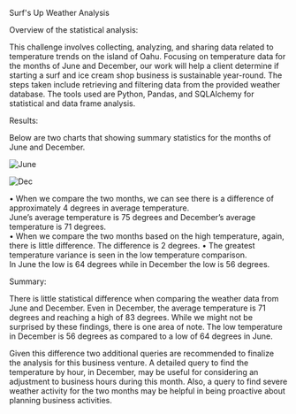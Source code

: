 Surf's Up Weather Analysis


Overview of the statistical analysis:


This challenge involves collecting, analyzing, and sharing data related to temperature trends on the island of Oahu. 
Focusing on temperature data for the months of June and December, our work will help a client determine if starting a surf and ice cream shop business is sustainable year-round. The steps taken include retrieving and filtering data from the provided weather database. The tools used are Python, Pandas, and SQLAlchemy for statistical and data frame analysis.


Results:


Below are two charts that showing summary statistics for the months of June and December.

![June](https://user-images.githubusercontent.com/100803302/166123314-4324626b-1d6c-4eec-8c93-078b374a622e.png)

![Dec](https://user-images.githubusercontent.com/100803302/166123324-af88290c-f554-42ec-a751-c4b56072730f.png)


•	When we compare the two months, we can see there is a difference of approximately 4 degrees in average temperature.  
	June’s average temperature is 75 degrees and December’s average temperature is 71 degrees.  
•	When we compare the two months based on the high temperature, again, there is little difference.  The difference is 2 degrees.
•	The greatest temperature variance is seen in the low temperature comparison.  
	In June the low is 64 degrees while in December the low is 56 degrees.


Summary:


There is little statistical difference when comparing the weather data from June and December.  Even in December, the average temperature is 71 degrees and reaching a high of 83 degrees. While we might not be surprised by these findings, there is one area of note.  The low temperature in December is 56 degrees as compared to a low of 64 degrees in June. 

Given this difference two additional queries are recommended to finalize the analysis for this business venture. A detailed query to find the temperature by hour, in December, may be useful for considering an adjustment to business hours during this month. Also, a query to find severe weather activity for the two months may be helpful in being proactive about planning business activities. 
